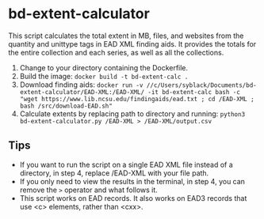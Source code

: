 # bd-extent-calculator

This script calculates the total extent in MB, files, and websites from the quantity and unittype tags in EAD XML finding aids. It provides the totals for the entire collection and each series, as well as all the collections. 

1. Change to your directory containing the Dockerfile.
2. Build the image: `docker build -t bd-extent-calc .`
3. Download finding aids: `docker run -v //c/Users/syblack/Documents/bd-extent-calculator/EAD-XML:/EAD-XML/ -it bd-extent-calc bash -c "wget https://www.lib.ncsu.edu/findingaids/ead.txt ; cd /EAD-XML ; bash /src/download-EAD.sh"` 
4. Calculate extents by replacing path to directory and running: `python3 bd-extent-calculator.py /EAD-XML > /EAD-XML/output.csv`

## Tips
- If you want to run the script on a single EAD XML file instead of a directory, in step 4, replace /EAD-XML with your file path.
- If you only need to view the results in the terminal, in step 4, you can remove the `>` operator and what follows it.
- This script works on EAD records. It also works on EAD3 records that use \<c\> elements, rather than \<cxx\>.